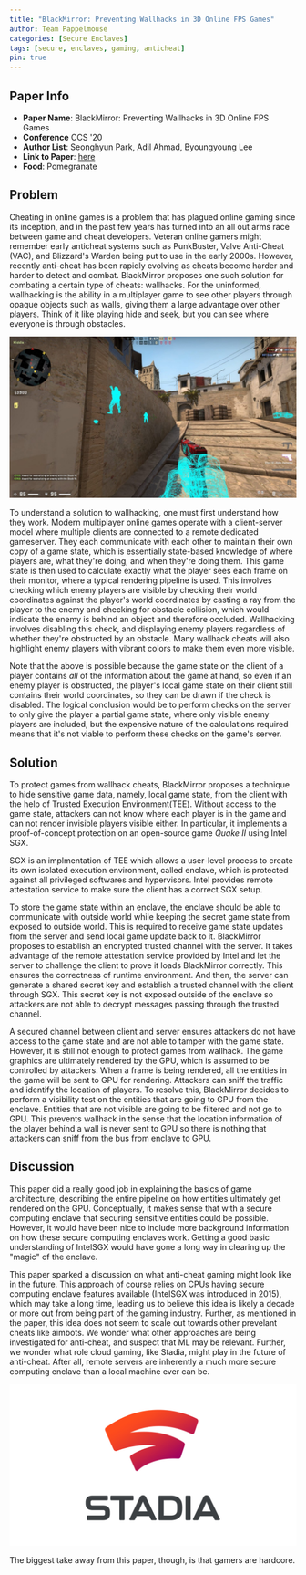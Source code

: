 ```yaml
---
title: "BlackMirror: Preventing Wallhacks in 3D Online FPS Games"
author: Team Pappelmouse
categories: [Secure Enclaves]
tags: [secure, enclaves, gaming, anticheat]
pin: true
---
```


## Paper Info
- **Paper Name**: BlackMirror: Preventing Wallhacks in 3D Online FPS Games
- **Conference** CCS '20
- **Author List**: Seonghyun Park, Adil Ahmad, Byoungyoung Lee
- **Link to Paper**: [here](https://lifeasageek.github.io/papers/seonghyun-blackmirror.pdf)
- **Food**: Pomegranate

## Problem

Cheating in online games is a problem that has plagued online gaming since its inception, and in the past few years has turned into an all out arms race between game and cheat developers. Veteran online gamers might remember early anticheat systems such as PunkBuster, Valve Anti-Cheat (VAC), and Blizzard's Warden being put to use in the early 2000s. However, recently anti-cheat has been rapidly evolving as cheats become harder and harder to detect and combat. BlackMirror proposes one such solution for combating a certain type of cheats: wallhacks. For the uninformed, wallhacking is the ability in a multiplayer game to see other players through opaque objects such as walls, giving them a large advantage over other players. Think of it like playing hide and seek, but you can see where everyone is through obstacles.

![](/assets/img/2021-01-20-blackmirror/wallhack.jpg)

To understand a solution to wallhacking, one must first understand how they work. Modern multiplayer online games operate with a client-server model where multiple clients are connected to a remote dedicated gameserver. They each communicate with each other to maintain their own copy of a game state, which is essentially state-based knowledge of where players are, what they're doing, and when they're doing them. This game state is then used to calculate exactly what the player sees each frame on their monitor, where a typical rendering pipeline is used. This involves checking which enemy players are visible by checking their world coordinates against the player's world coordinates by casting a ray from the player to the enemy and checking for obstacle collision, which would indicate the enemy is behind an object and therefore occluded. Wallhacking involves disabling this check, and displaying enemy players regardless of whether they're obstructed by an obstacle. Many wallhack cheats will also highlight enemy players with vibrant colors to make them even more visible.

Note that the above is possible because the game state on the client of a player contains *all* of the information about the game at hand, so even if an enemy player is obstructed, the player's local game state on their client still contains their world coordinates, so they can be drawn if the check is disabled. The logical conclusion would be to perform checks on the server to only give the player a partial game state, where only visible enemy players are included, but the expensive nature of the calculations required means that it's not viable to perform these checks on the game's server.


## Solution
To protect games from wallhack cheats, BlackMirror proposes a technique to hide sensitive game data, namely, local game state, from the client with the help of Trusted Execution Environment(TEE). Without access to the game state, attackers can not know where each player is in the game and can not render invisible players visible either. In particular, it implements a proof-of-concept protection on an open-source game *Quake II* using Intel SGX.

SGX is an implmentation of TEE which allows a user-level process to create its own isolated execution environment, called enclave, which is protected against all privileged softwares and hypervisors. Intel provides remote attestation service to make sure the client has a correct SGX setup.

To store the game state within an enclave, the enclave should be able to communicate with outside world while keeping the secret game state from exposed to outside world. This is required to receive game state updates from the server and send local game update back to it. BlackMirror proposes to establish an encrypted trusted channel with the server. It takes advantage of the remote attestation service provided by Intel and let the server to challenge the client to prove it loads BlackMirror correctly. This ensures the correctness of runtime environment. And then, the server can generate a shared secret key and establish a trusted channel with the client through SGX. This secret key is not exposed outside of the enclave so attackers are not able to decrypt messages passing through the trusted channel.

A secured channel between client and server ensures attackers do not have access to the game state and are not able to tamper with the game state. However, it is still not enough to protect games from wallhack. The game graphics are ultimately rendered by the GPU, which is assumed to be controlled by attackers. When a frame is being rendered, all the entities in the game will be sent to GPU for rendering. Attackers can sniff the traffic and identify the location of players. To resolve this, BlackMirror decides to perform a visibility test on the entities that are going to GPU from the enclave. Entities that are not visible are going to be filtered and not go to GPU. This prevents wallhack in the sense that the location information of the player behind a wall is never sent to GPU so there is nothing that attackers can sniff from the bus from enclave to GPU.

## Discussion

This paper did a really good job in explaining the basics of game architecture, describing the entire pipeline on how entities ultimately get rendered on the GPU.
Conceptually, it makes sense that with a secure computing enclave that securing sensitive entities could be possible.
However, it would have been nice to include more background information on how these secure computing enclaves work.
Getting a good basic understanding of IntelSGX would have gone a long way in clearing up the "magic" of the enclave.

This paper sparked a discussion on what anti-cheat gaming might look like in the future.
This approach of course relies on CPUs having secure computing enclave features available (IntelSGX was introduced in 2015), which may take a long time, leading us to believe this idea is likely a decade or more out from being part of the gaming industry.
Further, as mentioned in the paper, this idea does not seem to scale out towards other prevelant cheats like aimbots.
We wonder what other approaches are being investigated for anti-cheat, and suspect that ML may be relevant.
Further, we wonder what role cloud gaming, like Stadia, might play in the future of anti-cheat.
After all, remote servers are inherently a much more secure computing enclave than a local machine ever can be.

![](/assets/img/2021-01-20-blackmirror/stadia.jpeg)

The biggest take away from this paper, though, is that gamers are hardcore.
